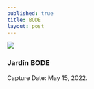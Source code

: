 ```yaml
---
published: true
title: BODE
layout: post
---
```



![]({{site.baseurl}}/images/IMG_2773-2-FuenteBODE.jpg)

### Jardín BODE
Capture Date: May 15, 2022.
